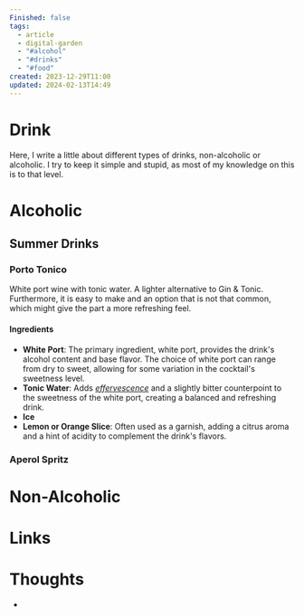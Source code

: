 ```yaml
---
Finished: false
tags:
  - article
  - digital-garden
  - "#alcohol"
  - "#drinks"
  - "#food"
created: 2023-12-29T11:00
updated: 2024-02-13T14:49
---
```



# Drink
Here, I write a little about different types of drinks, non-alcoholic or alcoholic. I try to keep it simple and stupid, as most of my knowledge on this is to that level. 


# Alcoholic



## Summer Drinks

### Porto Tonico
White port wine with tonic water. A lighter alternative to Gin & Tonic. Furthermore, it is easy to make and an option that is not that common, which might give the part a more refreshing feel. 
#### Ingredients

- **White Port**: The primary ingredient, white port, provides the drink's alcohol content and base flavor. The choice of white port can range from dry to sweet, allowing for some variation in the cocktail's sweetness level.
- **Tonic Water**: Adds *[effervescence](https://www.merriam-webster.com/dictionary/effervescent)* and a slightly bitter counterpoint to the sweetness of the white port, creating a balanced and refreshing drink.
- **Ice**
- **Lemon or Orange Slice**: Often used as a garnish, adding a citrus aroma and a hint of acidity to complement the drink's flavors. 
### Aperol Spritz



# Non-Alcoholic

# Links


# Thoughts 
- 


